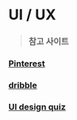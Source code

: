 # UI / UX

> ### 참고 사이트

### [Pinterest](https://www.pinterest.co.kr)

### [dribble](https://cantunsee.space/)

### [UI design quiz](https://cantunsee.space/)
